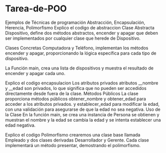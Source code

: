 # Tarea-de-POO
Ejemplos de Técnicas de programación Abstracción, Encapsulación, Herencia, Polimorfismo
Explico el codigo de abstraccion
Clase Abstracta Dispositivo, define dos métodos abstractos, encender y apagar que deben ser implementados por cualquier clase que herede de Dispositivo.

Clases Concretas Computadora y Teléfono, implementan los métodos encender y apagar, proporcionando la lógica específica para cada tipo de dispositivo.

La Función main, crea una lista de dispositivos y muestra el resultado de encender y apagar cada uno.


Explico el codigo encapsulacion
Los atributos privados atributos __nombre y __edad son privados, lo que significa que no pueden ser accedidos directamente desde fuera de la clase.
Métodos Públicos La clase proporciona métodos públicos
obtener_nombre y obtener_edad para acceder a los atributos privados.
y establecer_edad para modificar la edad, con una validación para asegurarse de que la edad no sea negativa.
Uso de la Clase En la función main, se crea una instancia de Persona se obtienen y muestran el nombre y la edad se cambia la edad y se intenta establecer una edad negativa.


Explico el codigo Polimorfismo
crearemos una clase base llamada Empleado y dos clases derivadas Desarrollador y Gerente. Cada clase implementará un método presentar, demostrando el polimorfismo.

